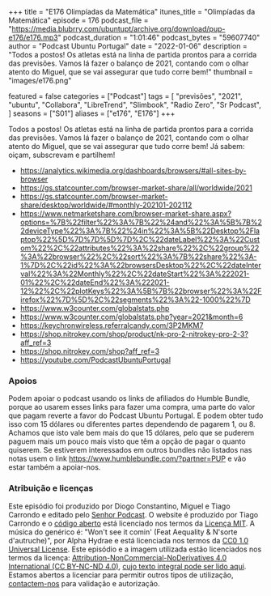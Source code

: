 +++
title = "E176 Olimpíadas da Matemática"
itunes_title = "Olimpíadas da Matemática"
episode = 176
podcast_file = "https://media.blubrry.com/ubuntupt/archive.org/download/pup-e176/e176.mp3"
podcast_duration = "1:01:46"
podcast_bytes = "59607740"
author = "Podcast Ubuntu Portugal"
date = "2022-01-06"
description = "Todos a postos! Os atletas está na linha de partida prontos para a corrida das previsões. Vamos lá fazer o balanço de 2021, contando com o olhar atento do Miguel, que se vai assegurar que tudo corre bem!"
thumbnail = "images/e176.png"

featured = false
categories = ["Podcast"]
tags = [
  "previsões",
  "2021",
  "ubuntu",
  "Collabora",
  "LibreTrend",
  "Slimbook",
  "Radio Zero",
  "Sr Podcast",
]
seasons = ["S01"]
aliases = ["e176", "E176"]
+++

Todos a postos! Os atletas está na linha de partida prontos para a corrida das previsões. Vamos lá fazer o balanço de 2021, contando com o olhar atento do Miguel, que se vai assegurar que tudo corre bem!
Já sabem: oiçam, subscrevam e partilhem!

* https://analytics.wikimedia.org/dashboards/browsers/#all-sites-by-browser
* https://gs.statcounter.com/browser-market-share/all/worldwide/2021
* https://gs.statcounter.com/browser-market-share/desktop/worldwide/#monthly-202101-202112
* https://www.netmarketshare.com/browser-market-share.aspx?options=%7B%22filter%22%3A%7B%22%24and%22%3A%5B%7B%22deviceType%22%3A%7B%22%24in%22%3A%5B%22Desktop%2Flaptop%22%5D%7D%7D%5D%7D%2C%22dateLabel%22%3A%22Custom%22%2C%22attributes%22%3A%22share%22%2C%22group%22%3A%22browser%22%2C%22sort%22%3A%7B%22share%22%3A-1%7D%2C%22id%22%3A%22browsersDesktop%22%2C%22dateInterval%22%3A%22Monthly%22%2C%22dateStart%22%3A%222021-01%22%2C%22dateEnd%22%3A%222021-12%22%2C%22plotKeys%22%3A%5B%7B%22browser%22%3A%22Firefox%22%7D%5D%2C%22segments%22%3A%22-1000%22%7D
* https://www.w3counter.com/globalstats.php
* https://www.w3counter.com/globalstats.php?year=2021&month=6
* https://keychronwireless.referralcandy.com/3P2MKM7
* https://shop.nitrokey.com/shop/product/nk-pro-2-nitrokey-pro-2-3?aff_ref=3
* https://shop.nitrokey.com/shop?aff_ref=3
* https://youtube.com/PodcastUbuntuPortugal


### Apoios
Podem apoiar o podcast usando os links de afiliados do Humble Bundle, porque ao usarem esses links para fazer uma compra, uma parte do valor que pagam reverte a favor do Podcast Ubuntu Portugal.
E podem obter tudo isso com 15 dólares ou diferentes partes dependendo de pagarem 1, ou 8.
Achamos que isto vale bem mais do que 15 dólares, pelo que se puderem paguem mais um pouco mais visto que têm a opção de pagar o quanto quiserem.
Se estiverem interessados em outros bundles não listados nas notas usem o link https://www.humblebundle.com/?partner=PUP e vão estar também a apoiar-nos.

### Atribuição e licenças
Este episódio foi produzido por Diogo Constantino, Miguel e Tiago Carrondo e editado pelo [Senhor Podcast](https://senhorpodcast.pt/).
O website é produzido por Tiago Carrondo e o [código aberto](https://gitlab.com/podcastubuntuportugal/website) está licenciado nos termos da [Licença MIT](https://gitlab.com/podcastubuntuportugal/website/main/LICENSE).
A música do genérico é: "Won't see it comin' (Feat Aequality & N'sorte d'autruche)", por Alpha Hydrae e está licenciada nos termos da [CC0 1.0 Universal License](https://creativecommons.org/publicdomain/zero/1.0/).
Este episódio e a imagem utilizada estão licenciados nos termos da licença: [Attribution-NonCommercial-NoDerivatives 4.0 International (CC BY-NC-ND 4.0)](https://creativecommons.org/licenses/by-nc-nd/4.0/), [cujo texto integral pode ser lido aqui](https://creativecommons.org/licenses/by-nc-nd/4.0/legalcode). Estamos abertos a licenciar para permitir outros tipos de utilização, [contactem-nos](https://podcastubuntuportugal.org/contactos) para validação e autorização.

